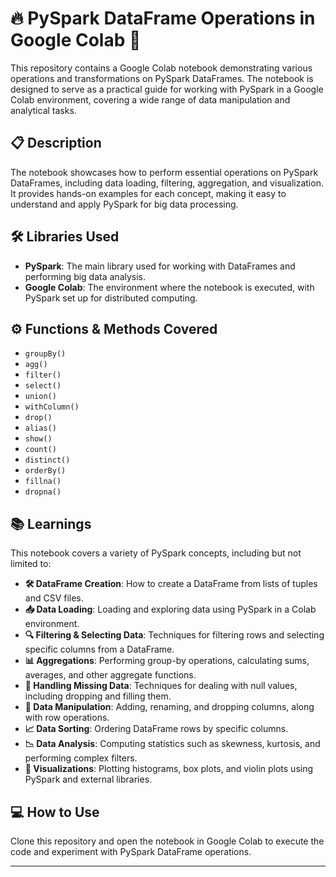 # 🔥 PySpark DataFrame Operations in Google Colab 🚀

This repository contains a Google Colab notebook demonstrating various operations and transformations on PySpark DataFrames. The notebook is designed to serve as a practical guide for working with PySpark in a Google Colab environment, covering a wide range of data manipulation and analytical tasks.

## 📋 Description

The notebook showcases how to perform essential operations on PySpark DataFrames, including data loading, filtering, aggregation, and visualization. It provides hands-on examples for each concept, making it easy to understand and apply PySpark for big data processing.

## 🛠️ Libraries Used

- **PySpark**: The main library used for working with DataFrames and performing big data analysis.
- **Google Colab**: The environment where the notebook is executed, with PySpark set up for distributed computing.

## ⚙️ Functions & Methods Covered

- `groupBy()`
- `agg()`
- `filter()`
- `select()`
- `union()`
- `withColumn()`
- `drop()`
- `alias()`
- `show()`
- `count()`
- `distinct()`
- `orderBy()`
- `fillna()`
- `dropna()`

## 📚 Learnings

This notebook covers a variety of PySpark concepts, including but not limited to:

- **🛠️ DataFrame Creation**: How to create a DataFrame from lists of tuples and CSV files.
- **📥 Data Loading**: Loading and exploring data using PySpark in a Colab environment.
- **🔍 Filtering & Selecting Data**: Techniques for filtering rows and selecting specific columns from a DataFrame.
- **📊 Aggregations**: Performing group-by operations, calculating sums, averages, and other aggregate functions.
- **🚫 Handling Missing Data**: Techniques for dealing with null values, including dropping and filling them.
- **🔄 Data Manipulation**: Adding, renaming, and dropping columns, along with row operations.
- **📈 Data Sorting**: Ordering DataFrame rows by specific columns.
- **📉 Data Analysis**: Computing statistics such as skewness, kurtosis, and performing complex filters.
- **🎨 Visualizations**: Plotting histograms, box plots, and violin plots using PySpark and external libraries.

## 💻 How to Use

Clone this repository and open the notebook in Google Colab to execute the code and experiment with PySpark DataFrame operations.

---

